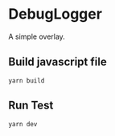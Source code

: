 # DebugLogger

A simple overlay.

## Build javascript file

```
yarn build
```

## Run Test

```
yarn dev
```
